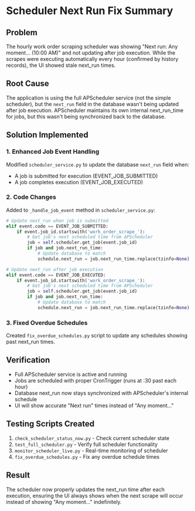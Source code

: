 # Scheduler Next Run Fix Summary

## Problem
The hourly work order scraping scheduler was showing "Next run: Any moment... (10:00 AM)" and not updating after job execution. While the scrapes were executing automatically every hour (confirmed by history records), the UI showed stale next_run times.

## Root Cause
The application is using the full APScheduler service (not the simple scheduler), but the `next_run` field in the database wasn't being updated after job execution. APScheduler maintains its own internal next_run_time for jobs, but this wasn't being synchronized back to the database.

## Solution Implemented

### 1. Enhanced Job Event Handling
Modified `scheduler_service.py` to update the database `next_run` field when:
- A job is submitted for execution (EVENT_JOB_SUBMITTED)
- A job completes execution (EVENT_JOB_EXECUTED)

### 2. Code Changes
Added to `_handle_job_event` method in `scheduler_service.py`:

```python
# Update next_run when job is submitted
elif event.code == EVENT_JOB_SUBMITTED:
    if event.job_id.startswith('work_order_scrape_'):
        # Get job's next scheduled time from APScheduler
        job = self.scheduler.get_job(event.job_id)
        if job and job.next_run_time:
            # Update database to match
            schedule.next_run = job.next_run_time.replace(tzinfo=None)

# Update next_run after job execution  
elif event.code == EVENT_JOB_EXECUTED:
    if event.job_id.startswith('work_order_scrape_'):
        # Get job's next scheduled time from APScheduler
        job = self.scheduler.get_job(event.job_id)
        if job and job.next_run_time:
            # Update database to match
            schedule.next_run = job.next_run_time.replace(tzinfo=None)
```

### 3. Fixed Overdue Schedules
Created `fix_overdue_schedules.py` script to update any schedules showing past next_run times.

## Verification
- Full APScheduler service is active and running
- Jobs are scheduled with proper CronTrigger (runs at :30 past each hour)
- Database next_run now stays synchronized with APScheduler's internal schedule
- UI will show accurate "Next run" times instead of "Any moment..."

## Testing Scripts Created
1. `check_scheduler_status_now.py` - Check current scheduler state
2. `test_full_scheduler.py` - Verify full scheduler functionality
3. `monitor_scheduler_live.py` - Real-time monitoring of scheduler
4. `fix_overdue_schedules.py` - Fix any overdue schedule times

## Result
The scheduler now properly updates the next_run time after each execution, ensuring the UI always shows when the next scrape will occur instead of showing "Any moment..." indefinitely.